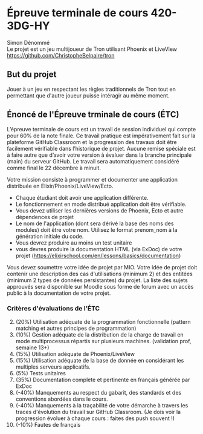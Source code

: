 # Épreuve terminale de cours 420-3DG-HY

Simon Dénommé<br/>
Le projet est un jeu multijoueur de Tron utilisant Phoenix et LiveView <br/>
https://github.com/ChristopheBelpaire/tron

## But du projet

Jouer à un jeu en respectant les règles traditionnels de Tron tout en permettant que d'autre joueur puisse intéragir au même moment.

## Énoncé de l'Épreuve trminale de cours (ÉTC)

L’épreuve terminale de cours est un travail de session individuel qui compte pour 60% de la note finale. Ce travail pratique est impérativement fait sur la plateforme GitHub Classroom et la progression des travaux doit être facilement vérifiable dans l’historique de projet. Aucune remise spéciale est à faire autre que d’avoir votre version à évaluer dans la branche principale (main) du serveur GitHub. Le travail sera automatiquement considéré comme final le 22 décembre à minuit.

Votre mission consiste à programmer et documenter une application distribuée en Elixir/Phoenix/LiveView/Ecto. 

* Chaque étudiant doit avoir une application différente. 
* Le fonctionnement en mode distribué application doit être vérifiable.
* Vous devez utiliser les dernières versions de Phoenix, Ecto et autre dépendences de projet
* Le nom de l'application (dont sera dérivé la base des noms des modules) doit être votre nom. Utilisez le format prenom_nom à la génération initiale du code.
* Vous devrez produire au moins un test unitaire
* vous devres produire la documentation HTML (via ExDoc) de votre projet (https://elixirschool.com/en/lessons/basics/documentation) 

Vous devez soumettre votre idée de projet par MIO. Votre idée de projet doit contenir une description des cas d'utilisations (minimum 2) et des entitées (minimum 2 types de données persistantes) du projet. La liste des sujets approuvés sera disponible sur Moodle sous forme de forum avec un accès public à la documentation de votre projet.

### Critères d'évaluations de l’ÉTC

2. (20%) Utilisation adéquate de la programmation fonctionnelle (pattern matching et autres principes de programmation)
3. (10%) Gestion adéquate de la distribution de la charge de travail en mode multiprocessus répartis sur plusieurs machines. (validation prof, semaine 13+)
4. (15%) Utilisation adéquate de Phoenix/LiveView
5. (15%) Utilisation adéquate de la base de donnée en considérant les multiples serveurs applicatifs.
6. (5%) Tests unitaires
7. (35%) Documentation complete et pertinente en français générée par ExDoc
7. (-40%) Manquements au respect du gabarit, des standards et des conventions abordées dans le cours.
8. (-40%) Manquements à la traçabilité de votre démarche à travers les traces d'évolution du travail sur GitHub Classroom. (Je dois voir la progression évoluer à chaque cours : faites des push souvent !)
9. (-10%) Fautes de français
